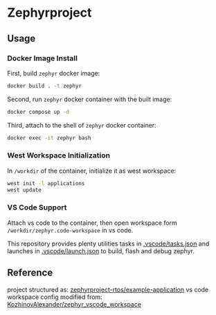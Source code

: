# Zephyrproject

## Usage

### Docker Image Install

First, build `zephyr` docker image:

```bash
docker build . -t zephyr
```

Second, run `zephyr` docker container with the built image:

```bash
docker compose up -d
```

Third, attach to the shell of `zephyr` docker container:

```bash
docker exec -it zephyr bash
```

### West Workspace Initialization

In `/workdir` of the container, initialize it as west workspace:

```bash
west init -l applications
west update
```

### VS Code Support

Attach vs code to the container, then open workspace form `/workdir/zephyr.code-workspace` in vs code.

This repository provides plenty utilities tasks in [.vscode/tasks.json](.vscode/tasks.json) and launches in [.vscode/launch.json](.vscode/launch.json) to build, flash and debug zephyr.

## Reference
project structured as: [zephyrproject-rtos/example-application](https://github.com/zephyrproject-rtos/example-application)
vs code workspace config modified from: [KozhinovAlexander/zephyr_vscode_workspace](https://github.com/KozhinovAlexander/zephyr_vscode_workspace)
